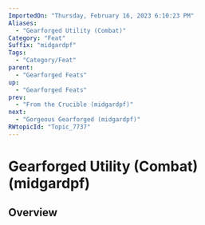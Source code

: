 ```yaml
---
ImportedOn: "Thursday, February 16, 2023 6:10:23 PM"
Aliases:
  - "Gearforged Utility (Combat)"
Category: "Feat"
Suffix: "midgardpf"
Tags:
  - "Category/Feat"
parent:
  - "Gearforged Feats"
up:
  - "Gearforged Feats"
prev:
  - "From the Crucible (midgardpf)"
next:
  - "Gorgeous Gearforged (midgardpf)"
RWtopicId: "Topic_7737"
---
```

# Gearforged Utility (Combat) (midgardpf)
## Overview
